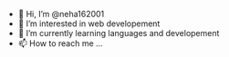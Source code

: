 - 👋 Hi, I’m @neha162001
- 👀 I’m interested in web developement
- 🌱 I’m currently learning languages and developement
- 📫 How to reach me ...

<!---
neha162001/neha162001 is a ✨ special ✨ repository because its `README.md` (this file) appears on your GitHub profile.
You can click the Preview link to take a look at your changes.
--->
